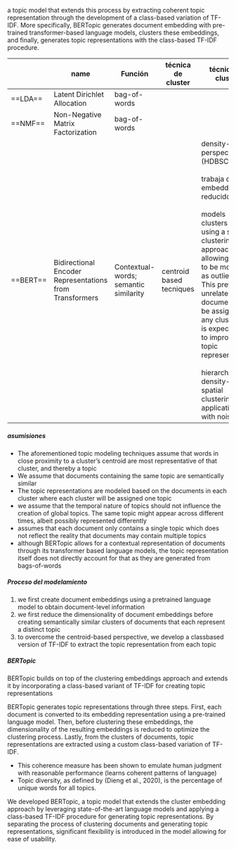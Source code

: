 
a topic model that extends this process by extracting coherent topic representation through the development of a class-based variation of TF-IDF. More specifically, BERTopic generates document embedding with pre-trained transformer-based language models, clusters these embeddings, and finally, generates topic representations with the class-based TF-IDF procedure. 


|          | name                                                        | Función                               | técnica de cluster       | técnica de cluster                                                                                                                                                                                                                                                                                                                                                                            | Técnica de representación temática                                                                                                                                                                                        | técnica de cluster                                                                                                                               | Reducción de dimensionalidad                                                |
| -------- | ----------------------------------------------------------- | ------------------------------------- | ------------------------ | --------------------------------------------------------------------------------------------------------------------------------------------------------------------------------------------------------------------------------------------------------------------------------------------------------------------------------------------------------------------------------------------- | ------------------------------------------------------------------------------------------------------------------------------------------------------------------------------------------------------------------------- | ------------------------------------------------------------------------------------------------------------------------------------------------ | --------------------------------------------------------------------------- |
| ==LDA==  | Latent Dirichlet Allocation                                 | bag-of-words                          |                          |                                                                                                                                                                                                                                                                                                                                                                                               |                                                                                                                                                                                                                           |                                                                                                                                                  |                                                                             |
| ==NMF==  | Non-Negative Matrix Factorization                           | bag-of-words                          |                          |                                                                                                                                                                                                                                                                                                                                                                                               |                                                                                                                                                                                                                           |                                                                                                                                                  |                                                                             |
| ==BERT== | Bidirectional Encoder Representations from Transformers<br> | Contextual-words; semantic similarity | centroid based tecniques | density-based perspective (HDBSCAN)<br><br>trabaja con embeddings reducidos<br><br>models clusters<br>using a soft-clustering approach allowing noise<br>to be modeled as outliers. This prevents unrelated<br>documents to be assigned to any cluster and is expected<br>to improve topic representations<br><br>hierarchical density-based spatial<br>clustering of applications with noise | Term frequency – Inverse document frequency<br><br>allows for a representation of a term’s<br>importance to a topic instead.<br><br>This allows us to generate<br>topic-word distributions for each cluster of documents. | Sentence-BERT (SBERT) framework<br><br>convert sentences and paragraphs to dense vector<br>representations using pre-trained language models<br> | UMAP to reduce the<br>dimensionality of document embeddings generated<br>in |


##### asumisiones
 + The aforementioned topic modeling techniques assume that words in close proximity to a cluster’s centroid are most representative of that cluster, and thereby a topic 
 + We assume that documents containing the same topic are semantically similar
 + The topic representations are modeled based on the documents in each cluster where each cluster will be assigned one topic
 + we assume that the temporal nature of topics should not influence the creation of global topics. The same topic might appear across different times, albeit possibly represented differently
 + assumes that each document only contains a single topic which does not reflect the reality that documents may contain multiple topics
 + although BERTopic allows for a contextual representation of documents through its transformer based language models, the topic representation itself does not directly account for that as they are generated from bags-of-words
##### Proceso del modelamiento
1) we first create document embeddings using a pretrained language model to obtain document-level information
2) we first reduce the dimensionality of document embeddings before creating semantically similar clusters of documents that each represent a distinct topic
3) to overcome the centroid-based perspective, we develop a classbased version of TF-IDF to extract the topic representation from each topic

##### BERTopic

BERTopic builds on top of the clustering embeddings approach and extends it by incorporating a class-based variant of TF-IDF for creating topic representations

BERTopic generates topic representations through three steps. First, each document is converted to its embedding representation using a pre-trained language model. Then, before clustering these embeddings, the dimensionality of the resulting embeddings is reduced to optimize the clustering process. Lastly, from the clusters of documents, topic representations are extracted using a custom class-based variation of TF-IDF.

+ This coherence measure has been shown to emulate human judgment with reasonable performance (learns coherent patterns of language)
+ Topic diversity, as defined by (Dieng et al., 2020), is the percentage of unique words for all topics.

We developed BERTopic, a topic model that extends the cluster embedding approach by leveraging state-of-the-art language models and applying a class-based TF-IDF procedure for generating topic representations. By separating the process of clustering documents and generating topic representations, significant flexibility is introduced in the model allowing for ease of usability.
